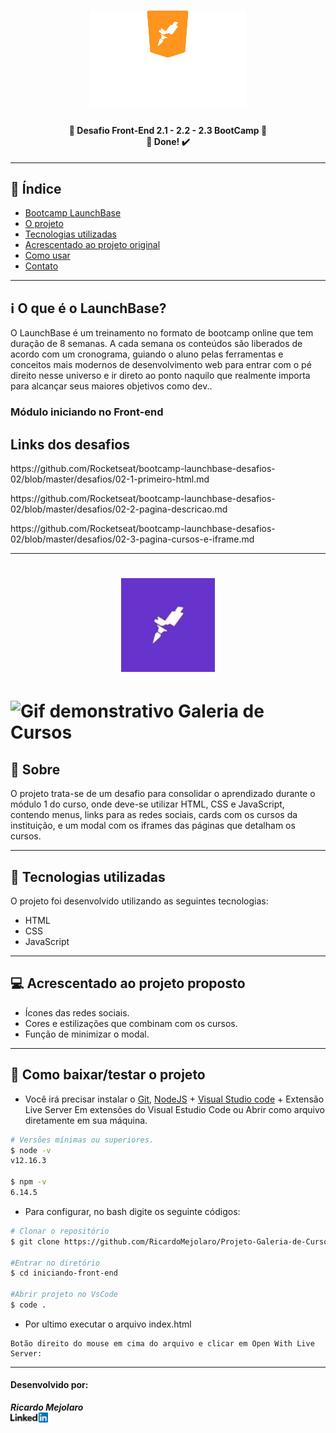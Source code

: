 <h1 align=center>
<img src="assets/logo-launchbase.svg" alt="Logo Next Level Week" width="250px">
</h1>

<h4 align="center"> 
🚀 Desafio Front-End 2.1 - 2.2 - 2.3 BootCamp 🚀 <br/> 🚀 Done! ✔️
</h4>

---

## 📑️ Índice

- [Bootcamp LaunchBase](#ℹ️--O-que-é-o-LaunchBase-Bootcamp)
- [O projeto](#📝️-Sobre)
- [Tecnologias utilizadas](#🚀️-Tecnologias-utilizadas)
- [Acrescentado ao projeto original](#💻️-Acrescentado-ao-projeto-original)
- [Como usar](#💾️-Como-baixar/testar-o-projeto)
- [Contato](#Desenvolvido-por:)

---

## ℹ️ O que é o LaunchBase?

O LaunchBase é um treinamento no formato de bootcamp online que tem duração de 8 semanas. A cada semana os conteúdos são liberados de acordo com um cronograma, guiando o aluno pelas ferramentas e conceitos mais modernos de desenvolvimento web para entrar com o pé direito nesse universo e ir direto ao ponto naquilo que realmente importa para alcançar seus maiores objetivos como dev..

### Módulo iniciando no Front-end
<h2>Links dos desafios</h2>
<p><a>https://github.com/Rocketseat/bootcamp-launchbase-desafios-02/blob/master/desafios/02-1-primeiro-html.md</a></p>
<p><a>https://github.com/Rocketseat/bootcamp-launchbase-desafios-02/blob/master/desafios/02-2-pagina-descricao.md</a></p>
<p><a>https://github.com/Rocketseat/bootcamp-launchbase-desafios-02/blob/master/desafios/02-3-pagina-cursos-e-iframe.md</a></p>

---

<h1 align=center>
<img src="assets/logo.jpg" alt="Rocketseat" width="150">
</h1>

<h1>
<img src="assets/desafio-web.gif" alt="Gif demonstrativo Galeria de Cursos">
</h1>

## 📝️ Sobre

O projeto trata-se de um desafio para consolidar o aprendizado durante o módulo 1
do curso, onde deve-se utilizar HTML, CSS e JavaScript, contendo menus, links 
para as redes sociais, cards com os cursos da instituição, e um modal com os 
iframes das páginas que detalham os cursos.

---

## 🚀️ Tecnologias utilizadas

O projeto foi desenvolvido utilizando as seguintes tecnologias:

- HTML
- CSS
- JavaScript

---

## 💻️ Acrescentado ao projeto proposto

- Ícones das redes sociais.
- Cores e estilizações que combinam com os cursos.
- Função de minimizar o modal.

---

## 💾️ Como baixar/testar o projeto

- Você irá precisar instalar o [Git](https://git-scm.com/), [NodeJS](https://nodejs.org/pt-br/download/) + [Visual Studio code](https://code.visualstudio.com/) + Extensão Live Server Em extensões do Visual Estudio Code ou Abrir como arquivo diretamente em sua máquina.

```bash
# Versões mínimas ou superiores.
$ node -v
v12.16.3

$ npm -v
6.14.5
```

- Para configurar, no bash digite os seguinte códigos:

```bash
# Clonar o repositório
$ git clone https://github.com/RicardoMejolaro/Projeto-Galeria-de-Cursos.git

#Entrar no diretório
$ cd iniciando-front-end

#Abrir projeto no VsCode
$ code .

```
- Por ultimo executar o arquivo index.html

```
Botão direito do mouse em cima do arquivo e clicar em Open With Live Server:

```

---

#### Desenvolvido por:

***Ricardo Mejolaro*** 
<br/> 
<a href="https://www.linkedin.com/in/ricardo-mejolaro/">
<img src="assets/linkedin.png">
</a>
